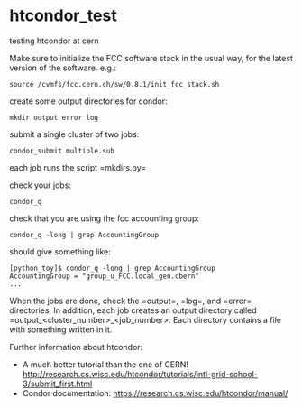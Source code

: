 # htcondor_test
testing htcondor at cern

Make sure to initialize the FCC software stack in the usual way, for the latest version of the software.
e.g.:

    source /cvmfs/fcc.cern.ch/sw/0.8.1/init_fcc_stack.sh

create some output directories for condor:

    mkdir output error log

submit a single cluster of two jobs:

    condor_submit multiple.sub

each job runs the script =mkdirs.py=

check your jobs:

    condor_q

check that you are using the fcc accounting group: 

    condor_q -long | grep AccountingGroup

should give something like:

```
[python_toy]$ condor_q -long | grep AccountingGroup
AccountingGroup = "group_u_FCC.local_gen.cbern"
...
```

When the jobs are done, check the =output=, =log=, and =error= directories. 
In addition, each job creates an output directory called =output_<cluster_number>_<job_number>.
Each directory contains a file with something written in it.

Further information about htcondor: 
- A much better tutorial than the one of CERN! http://research.cs.wisc.edu/htcondor/tutorials/intl-grid-school-3/submit_first.html
- Condor documentation: https://research.cs.wisc.edu/htcondor/manual/

